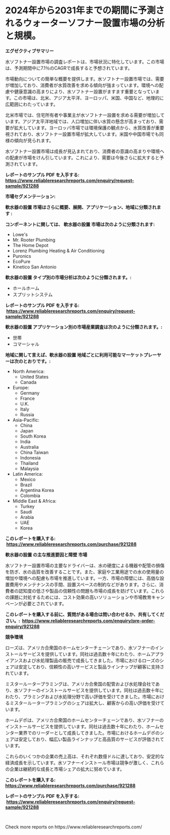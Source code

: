 <p><h1>2024年から2031年までの期間に予測されるウォーターソフナー設置市場の分析と規模。</h1></p><p><strong>エグゼクティブサマリー</strong></p>
<p><p>水ソフトナー設置市場の調査レポートは、市場状況に特化しています。この市場は、予測期間中に7.1％のCAGRで成長すると予想されています。</p><p>市場動向についての簡単な概要を提供します。水ソフトナー設置市場では、需要が増加しており、消費者が水質改善を求める傾向が強まっています。環境への配慮や健康意識の高まりにより、水ソフトナー設置がますます重要となっています。この市場は、北米、アジア太平洋、ヨーロッパ、米国、中国など、地理的に広範囲にわたっています。</p><p>北米市場では、住宅所有者や事業主が水ソフトナー設置を求める需要が増加しています。アジア太平洋地域では、人口増加に伴い水質の懸念が高まっており、需要が拡大しています。ヨーロッパ市場では環境保護の観点から、水質改善が重要視されており、水ソフトナー設置市場が拡大しています。米国や中国市場でも同様の傾向が見られます。</p><p>水ソフトナー設置市場は成長が見込まれており、消費者の意識の高まりや環境への配慮が市場をけん引しています。これにより、需要は今後さらに拡大すると予測されています。</p></p>
<p><strong>レポートのサンプル PDF を入手する: <a href="https://www.reliableresearchreports.com/enquiry/request-sample/921288">https://www.reliableresearchreports.com/enquiry/request-sample/921288</a></strong></p>
<p><strong>市場セグメンテーション:</strong></p>
<p><strong> 軟水器の設置 市場はさらに概要、展開、アプリケーション、地域に分類されます :</strong></p>
<p><strong>コンポーネントに関しては、 軟水器の設置 市場は次のように分類されます: &nbsp;</strong></p>
<p><ul><li>Lowe's</li><li>Mr. Rooter Plumbing</li><li>The Home Depot</li><li>Lorenz Plumbing Heating & Air Conditioning</li><li>Puronics</li><li>EcoPure</li><li>Kinetico San Antonio</li></ul></p>
<p><strong> 軟水器の設置 タイプ別の市場分析は次のように分類されます。:</strong></p>
<p><ul><li>ホールホーム</li><li>スプリットシステム</li></ul></p>
<p><strong>レポートのサンプル PDF を入手する: &nbsp;<a href="https://www.reliableresearchreports.com/enquiry/request-sample/921288">https://www.reliableresearchreports.com/enquiry/request-sample/921288</a></strong></p>
<p><strong> 軟水器の設置 アプリケーション別の市場産業調査は次のように分類されます。:</strong></p>
<p><ul><li>世帯</li><li>コマーシャル</li></ul></p>
<p><strong>地域に関して言えば、軟水器の設置 地域ごとに利用可能なマーケットプレーヤーは次のとおりです。:</strong></p>
<p><ul>
    <li>
        North America:
        <ul>
            <li>United States</li>
            <li>Canada</li>
        </ul>
    </li>
    <li>
        Europe:
        <ul>
            <li>Germany</li>
            <li>France</li>
            <li>U.K.</li>
            <li>Italy</li>
            <li>Russia</li>
        </ul>
    </li>
    <li>
        Asia-Pacific:
        <ul>
            <li>China</li>
            <li>Japan</li>
            <li>South Korea</li>
            <li>India</li>
            <li>Australia</li>
            <li>China Taiwan</li>
            <li>Indonesia</li>
            <li>Thailand</li>
            <li>Malaysia</li>
        </ul>
    </li>
    <li>
        Latin America:
        <ul>
            <li>Mexico</li>
            <li>Brazil</li>
            <li>Argentina Korea</li>
            <li>Colombia</li>
        </ul>
    </li>
    <li>
        Middle East & Africa:
        <ul>
            <li>Turkey</li>
            <li>Saudi</li>
            <li>Arabia</li>
            <li>UAE</li>
            <li>Korea</li>
        </ul>
    </li>
    </ul></p>
<p><strong>このレポートを購入する: &nbsp;<a href="https://www.reliableresearchreports.com/purchase/921288">https://www.reliableresearchreports.com/purchase/921288</a></strong></p>
<p><strong>軟水器の設置 の主な推進要因と障壁 市場</strong></p>
<p><p>水ソフトナー設置市場の主要なドライバーは、水の硬度による機器や配管の損傷を防ぎ、水の品質を改善することです。また、家庭や工業用途での水の使用量の増加や環境への配慮も市場を推進しています。一方、市場の障壁には、高価な設置費用やメンテナンスの手間、設置スペースの制約などがあります。さらに、消費者の認知度の低さや製品の信頼性の問題も市場の成長を妨げています。これらの課題に対処するためには、コスト効果の高いソリューションや市場教育キャンペーンが必要とされています。</p></p>
<p><strong>このレポートを購入する前に、質問がある場合は問い合わせるか、共有してください。:&nbsp; <a href="https://www.reliableresearchreports.com/enquiry/pre-order-enquiry/921288">https://www.reliableresearchreports.com/enquiry/pre-order-enquiry/921288</a></strong></p>
<p><strong>競争環境</strong></p>
<p><p>ローズは、アメリカ合衆国のホームセンターチェーンであり、水ソフナーのインストールサービスを提供しています。同社は過去数十年にわたり、ホームアプライアンスおよび水処理製品の販売で成長してきました。市場におけるローズのシェアは安定しており、信頼性の高いサービスと製品ラインナップが顧客に支持されています。</p><p>ミスタールータープラミングは、アメリカ合衆国の配管および水処理会社であり、水ソフナーのインストールサービスを提供しています。同社は過去数十年にわたり、プラミングおよび水処理分野で高い評価を受けてきました。市場におけるミスタールータープラミングのシェアは拡大し、顧客からの高い評価を受けています。</p><p>ホームデポは、アメリカ合衆国のホームセンターチェーンであり、水ソフナーのインストールサービスを提供しています。同社は過去数十年にわたり、ホームセンター業界でのリーダーとして成長してきました。市場におけるホームデポのシェアは安定しており、幅広い製品ラインナップと高品質のサービスが評価されています。</p><p>これらのいくつかの企業の売上高は、それぞれ数億ドルに達しており、安定的な経済成長を示しています。水ソフナーインストール市場は競争が激しく、これらの企業は継続的な成長と市場シェアの拡大に努めています。</p></p>
<p><strong>このレポートを購入する: &nbsp; <a href="https://www.reliableresearchreports.com/purchase/921288">https://www.reliableresearchreports.com/purchase/921288</a></strong></p>
<p><strong>レポートのサンプル PDF を入手する: &nbsp;<a href="https://www.reliableresearchreports.com/enquiry/request-sample/921288">https://www.reliableresearchreports.com/enquiry/request-sample/921288</a></strong><strong></strong></p>
<p>&nbsp;</p>
<p>Check more reports on https://www.reliableresearchreports.com/</p>